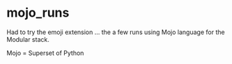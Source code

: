 # mojo_runs

Had to try the emoji extension ... the a few runs using Mojo language for the Modular stack. 

Mojo = Superset of Python
